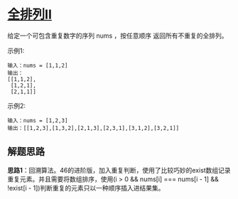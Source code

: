 # [全排列Ⅱ](https://leetcode.cn/problems/permutations-ii/)

给定一个可包含重复数字的序列 nums ，按任意顺序 返回所有不重复的全排列。

示例1:
```
输入：nums = [1,1,2]
输出：
[[1,1,2],
 [1,2,1],
 [2,1,1]]
```

示例2:
```
输入：nums = [1,2,3]
输出：[[1,2,3],[1,3,2],[2,1,3],[2,3,1],[3,1,2],[3,2,1]]
```

## 解题思路
**思路1**：回溯算法。46的进阶版，加入重复判断，使用了比较巧妙的exist数组记录重复元素。并且需要将数组排序，使用(i > 0 && nums[i] === nums[i - 1] && !exist[i - 1])判断重复的元素只以一种顺序插入进结果集。